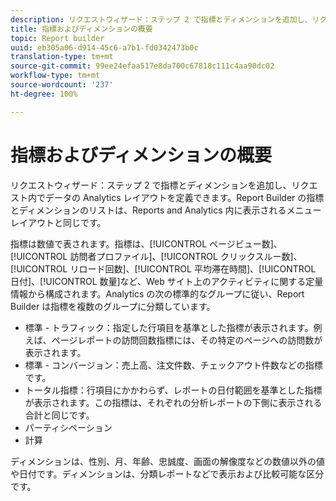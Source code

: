 ```yaml
---
description: リクエストウィザード：ステップ 2 で指標とディメンションを追加し、リクエスト内でデータの Analytics レイアウトを定義できます。Report Builder の指標とディメンションのリストは、Reports and Analytics 内に表示されるメニューレイアウトと同じです。
title: 指標およびディメンションの概要
topic: Report builder
uuid: eb305a06-d914-45c6-a7b1-fd0342473b0c
translation-type: tm+mt
source-git-commit: 99ee24efaa517e8da700c67818c111c4aa90dc02
workflow-type: tm+mt
source-wordcount: '237'
ht-degree: 100%

---
```



# 指標およびディメンションの概要

リクエストウィザード：ステップ 2 で指標とディメンションを追加し、リクエスト内でデータの Analytics レイアウトを定義できます。Report Builder の指標とディメンションのリストは、Reports and Analytics 内に表示されるメニューレイアウトと同じです。

指標は数値で表されます。指標は、[!UICONTROL ページビュー数]、[!UICONTROL 訪問者プロファイル]、[!UICONTROL クリックスルー数]、[!UICONTROL リロード回数]、[!UICONTROL 平均滞在時間]、[!UICONTROL 日付]、[!UICONTROL 数量]など、Web サイト上のアクティビティに関する定量情報から構成されます。Analytics の次の標準的なグループに従い、Report Builder は指標を複数のグループに分類しています。

* 標準 - トラフィック：指定した行項目を基準とした指標が表示されます。例えば、ページレポートの訪問回数指標には、その特定のページへの訪問数が表示されます。
* 標準 - コンバージョン：売上高、注文件数、チェックアウト件数などの指標です。
* トータル指標：行項目にかかわらず、レポートの日付範囲を基準とした指標が表示されます。この指標は、それぞれの分析レポートの下側に表示される合計と同じです。
* パーティシペーション
* 計算

ディメンションは、性別、月、年齢、忠誠度、画面の解像度などの数値以外の値や日付です。ディメンションは、分類レポートなどで表示および比較可能な区分です。
